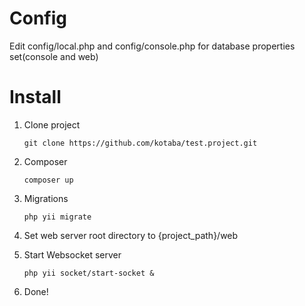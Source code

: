 Config
============================

Edit config/local.php and config/console.php for database properties set(console and web)

Install
============================

1. Clone project

   ```
   git clone https://github.com/kotaba/test.project.git
   ```

2. Composer 

   ```
   composer up
   ```

3. Migrations

   ```
   php yii migrate
   ```

4. Set web server root directory to {project_path}/web

5. Start Websocket server

   ```
   php yii socket/start-socket &
   ```

6. Done!
